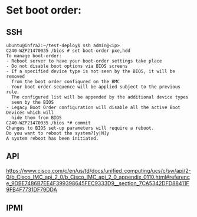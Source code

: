 # Set boot order:

## SSH
```
ubuntu@infra2:~/test-deploy$ ssh admin@<ip>
C240-WZP21470035 /bios # set boot-order pxe,hdd    
To manage boot-order:
- Reboot server to have your boot-order settings take place
- Do not disable boot options via BIOS screens
- If a specified device type is not seen by the BIOS, it will be removed
  from the boot order configured on the BMC
- Your boot order sequence will be applied subject to the previous rule.
  The configured list will be appended by the additional device types
  seen by the BIOS
- Legacy Boot Order configuration will disable all the active Boot Devices which will
  hide them from BIOS
C240-WZP21470035 /bios *# commit          
Changes to BIOS set-up parameters will require a reboot.
Do you want to reboot the system?[y|N]y
A system reboot has been initiated.
```

## API
https://www.cisco.com/c/en/us/td/docs/unified_computing/ucs/c/sw/api/2-0/b_Cisco_IMC_api_2_0/b_Cisco_IMC_api_2_0_appendix_0110.html#reference_9DBE7486B7EE4F399398645FEC9333D9__section_7CA5342DFD88411F9FB4F7731DF79DDA

## IPMI

